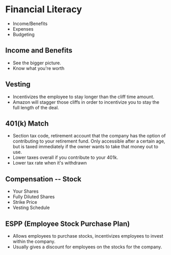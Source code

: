 # Financial Literacy

* Income/Benefits
* Expenses
* Budgeting

## Income and Benefits
* See the bigger picture.
* Know what you're worth

## Vesting
* Incentivizes the employee to stay longer than the cliff time amount.
* Amazon will stagger those cliffs in order to incentivize you to stay the full length of the deal.

## 401(k) Match
* Section tax code, retirement account that the company has the option of contributing to your retirement fund. Only accessible after a certain age, but is taxed immediately if the owner wants to take that money out to use.
* Lower taxes overall if you contribute to your 401k.
* Lower tax rate when it's withdrawn

## Compensation -- Stock
* Your Shares
* Fully Diluted Shares
* Strike Price
* Vesting Schedule

## ESPP (Employee Stock Purchase Plan)
* Allows employees to purchase stocks, incentivizes employees to invest within the company.
* Usually gives a discount for employees on the stocks for the company.
